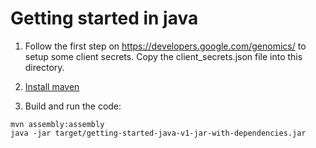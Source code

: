 # Getting started in java

1. Follow the first step on https://developers.google.com/genomics/ to setup
 some client secrets. Copy the client_secrets.json file into this directory.

2. [Install maven](http://maven.apache.org/download.cgi)
3. Build and run the code:

```
mvn assembly:assembly
java -jar target/getting-started-java-v1-jar-with-dependencies.jar
```
